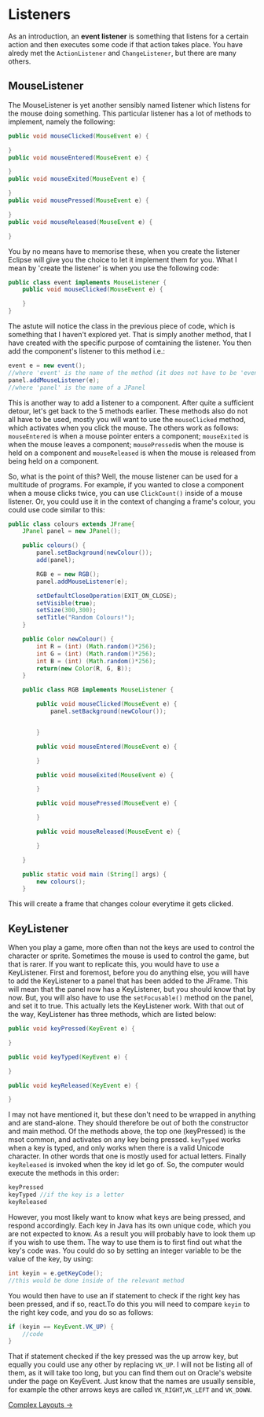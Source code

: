 Listeners
===

As an introduction, an **event listener** is something that listens for a certain action and then executes some code if that action takes place. You have alredy met the `ActionListener` and `ChangeListener`, but there are many others.

## MouseListener
The MouseListener is yet another sensibly named listener which listens for the mouse doing something. This particular listener has a lot of methods to implement, namely the following:

```java
public void mouseClicked(MouseEvent e) {

}
public void mouseEntered(MouseEvent e) {

}
public void mouseExited(MouseEvent e) {

}
public void mousePressed(MouseEvent e) {

}
public void mouseReleased(MouseEvent e) {

}
```

You by no means have to memorise these, when you create the listener Eclipse will give you the choice to let it implement them for you. What I mean by 'create the listener' is when you use the following code:

```java
public class event implements MouseListener {
	public void mouseClicked(MouseEvent e) {

	}
}
```

The astute will notice the class in the previous piece of code, which is something that I haven't explored yet. That is simply another method, that I have created with the specific purpose of comtaining the listener. You then add the component's listener to this method i.e.:

```java
event e = new event();
//where 'event' is the name of the method (it does not have to be 'event')
panel.addMouseListener(e);
//where 'panel' is the name of a JPanel
```

 This is another way to add a listener to a component. After quite a sufficient detour, let's get back to the 5 methods earlier. These methods also do not all have to be used, mostly you will want to use the `mouseClicked` method, which activates when you click the mouse. The others  work as follows: `mouseEntered` is when a mouse pointer enters a component; `mouseExited` is when the mouse leaves a component; `mousePressed`is when the mouse is held on a component and `mouseReleased` is when the mouse is released from being held on a component.

So, what is the point of this? Well, the mouse listener can be used for a multitude of programs. For example, if you wanted to close a component when a mouse clicks twice, you can use `ClickCount()` inside of a mouse listener. Or, you could use it in the context of changing a frame's colour, you could use code similar to this:

```java
public class colours extends JFrame{
	JPanel panel = new JPanel();

	public colours() {
		panel.setBackground(newColour());
		add(panel);

		RGB e = new RGB();
		panel.addMouseListener(e);

		setDefaultCloseOperation(EXIT_ON_CLOSE);
		setVisible(true);
		setSize(300,300);
		setTitle("Random Colours!");
	}

	public Color newColour() {
		int R = (int) (Math.random()*256);
		int G = (int) (Math.random()*256);
		int B = (int) (Math.random()*256);
		return(new Color(R, G, B));
	}

	public class RGB implements MouseListener {

		public void mouseClicked(MouseEvent e) {
			panel.setBackground(newColour());


		}

		public void mouseEntered(MouseEvent e) {

		}

		public void mouseExited(MouseEvent e) {

		}

		public void mousePressed(MouseEvent e) {

		}

		public void mouseReleased(MouseEvent e) {

		}

	}

	public static void main (String[] args) {
		new colours();
	}
```

This will create a frame that changes colour everytime it gets clicked.

## KeyListener
When you play a game, more often than not the keys are used to control the character or sprite. Sometimes the mouse is used to control the game, but that is rarer. If you want to replicate this, you would have to use a KeyListener. First and foremost, before you do anything else, you will have to add the KeyListener to a panel that has been added to the JFrame. This will mean that the panel now has a KeyListener, but you should know that by now. But, you will also have to use the `setFocusable()` method on the panel, and set it to true. This actually lets the KeyListener work. With that out of the way, KeyListener has three methods, which are listed below:

```java
public void keyPressed(KeyEvent e) {

}

public void keyTyped(KeyEvent e) {

}

public void keyReleased(KeyEvent e) {

}
```

I may not have mentioned it, but these don't need to be wrapped in anything and are stand-alone. They should therefore be out of both the constructor and main method. Of the methods above, the top one (keyPressed) is the msot common, and activates on any key being pressed. `keyTyped` works when a key is typed, and only works when there is a valid Unicode character. In other words that one is mostly used for actual letters. Finally `keyReleased` is invoked when the key id let go of. So, the computer would execute the methods in this order:

```java
keyPressed
keyTyped //if the key is a letter
keyReleased
```

However, you most likely want to know what keys are being pressed, and respond accordingly. Each key in Java has its own unique code, which you are not expected to know. As a result you will probably have to look them up if you wish to use them. The way to use them is to first find out what the key's code was. You could do so by setting an integer variable to be the value of the key, by using:

```java
int keyin = e.getKeyCode();
//this would be done inside of the relevant method
```

You would then have to use an if statement to check if the right key has been pressed, and if so, react.To do this you will need to compare `keyin` to the right key code, and you do so as follows:

```java
if (keyin == KeyEvent.VK_UP) {
	//code
}
```

That if statement checked if the key pressed was the up arrow key, but equally you could use any other by replacing `VK_UP`. I will not be listing all of them, as it will take too long, but you can find them out on Oracle's website under the page on KeyEvent. Just know that the names are usually sensible, for example the other arrows keys are called `VK_RIGHT`,`VK_LEFT` and `VK_DOWN`.

[Complex Layouts &rarr;](./Part-III:-Complex-Layouts.html)
